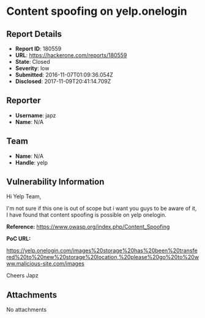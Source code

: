 # Content spoofing on yelp.onelogin

## Report Details
- **Report ID**: 180559
- **URL**: https://hackerone.com/reports/180559
- **State**: Closed
- **Severity**: low
- **Submitted**: 2016-11-07T01:09:36.054Z
- **Disclosed**: 2017-11-09T20:41:14.709Z

## Reporter
- **Username**: japz
- **Name**: N/A

## Team
- **Name**: N/A
- **Handle**: yelp

## Vulnerability Information
Hi Yelp Team,

I'm not sure if this one is out of scope but i want you guys to be aware of it, I have found that content spoofing is possible on yelp onelogin.

__Reference:__ https://www.owasp.org/index.php/Content_Spoofing

__PoC URL:__

https://yelp.onelogin.com/images%20storage%20has%20been%20transfered%20to%20new%20storage%20location,%20please%20go%20to%20www.malicious-site.com/images

Cheers
Japz

## Attachments
No attachments
